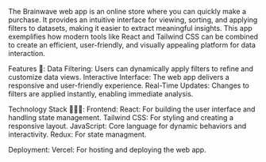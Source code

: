 The Brainwave  web app  is an online store where you can quickly make a purchase. It provides an intuitive interface for viewing, sorting, and applying filters to datasets, making it easier to extract meaningful insights. This app exemplifies how modern tools like React and Tailwind CSS can be combined to create an efficient, user-friendly, and visually appealing platform for data interaction.

Features 🙌:
Data Filtering: Users can dynamically apply filters to refine and customize data views.
Interactive Interface: The web app delivers a responsive and user-friendly experience.
Real-Time Updates: Changes to filters are applied instantly, enabling immediate analysis.

Technology Stack 👩🏻‍💻:
Frontend:
React: For building the user interface and handling state management.
Tailwind CSS: For styling and creating a responsive layout.
JavaScript: Core language for dynamic behaviors and interactivity.
Redux: For state managment.

Deployment:
Vercel: For hosting and deploying the web app.

